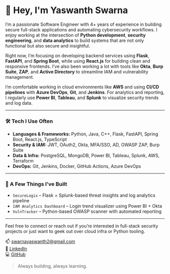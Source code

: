 # 👋 Hey, I'm Yaswanth Swarna

I’m a passionate Software Engineer with 4+ years of experience in building secure full-stack applications and automating cybersecurity workflows. I enjoy working at the intersection of **Python development**, **security engineering**, and **data analytics** to build systems that are not only functional but also secure and insightful.

Right now, I’m focusing on developing backend services using **Flask**, **FastAPI**, and **Spring Boot**, while using **React.js** for building clean and responsive frontends. I’ve also been working a lot with tools like **Okta**, **Burp Suite**, **ZAP**, and **Active Directory** to streamline IAM and vulnerability management.

I’m comfortable working in cloud environments like **AWS** and using **CI/CD pipelines** with **Azure DevOps**, **Git**, and **Jenkins**. For analytics and reporting, I regularly use **Power BI**, **Tableau**, and **Splunk** to visualize security trends and log data.

---

### 🛠️ Tech I Use Often

- **Languages & Frameworks:** Python, Java, C++, Flask, FastAPI, Spring Boot, React.js, TypeScript  
- **Security & IAM:** JWT, OAuth2, Okta, MFA/SSO, AD, OWASP ZAP, Burp Suite  
- **Data & Infra:** PostgreSQL, MongoDB, Power BI, Tableau, Splunk, AWS, Terraform  
- **DevOps:** Git, Jenkins, Docker, GitHub Actions, Azure DevOps

---

### 🧠 A Few Things I’ve Built

- `SecureLogix` – Flask + Splunk-based threat insights and log analytics pipeline  
- `IAM Analytics Dashboard` – Login trend visualizer using Power BI + Okta  
- `VulnTracker` – Python-based OWASP scanner with automated reporting

---

Feel free to connect or reach out if you’re interested in full-stack security projects or just want to geek out over cloud infra or Python tooling.

📫 [swarnayaswanth2@gmail.com](mailto:swarnayaswanth2@gmail.com)  
🔗 [LinkedIn](https://www.linkedin.com/in/yaswanth-swarna22)  
💻 [GitHub](https://github.com/yash16062k)

> Always building, always learning.
